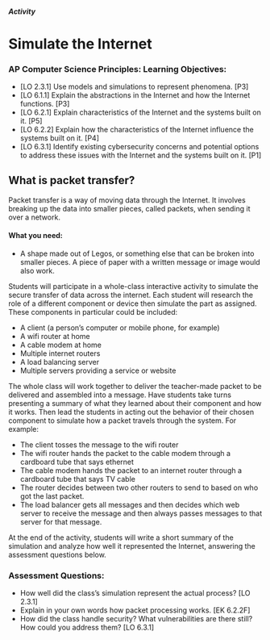 ##### Activity
# Simulate the Internet

### AP Computer Science Principles: Learning Objectives:

- [LO 2.3.1] Use models and simulations to represent phenomena. [P3]
- [LO 6.1.1] Explain the abstractions in the Internet and how the Internet functions. [P3]
- [LO 6.2.1] Explain characteristics of the Internet and the systems built on it. [P5]
- [LO 6.2.2] Explain how the characteristics of the Internet influence the systems built on it. [P4]
- [LO 6.3.1] Identify existing cybersecurity concerns and potential options to address these issues with the Internet and the systems built on it. [P1]
 
## What is packet transfer?
 
Packet transfer is a way of moving data through the Internet. It involves breaking up the data into smaller pieces, called packets, when sending it over a network.
 
#### What you need:
- A shape made out of Legos, or something else that can be broken into smaller pieces. A piece of paper with a written message or image would also work.
 
Students will participate in a whole-class interactive activity to simulate the secure transfer of data across the internet. Each student will research the role of a different component or device then simulate the part as assigned. These components in particular could be included:

* A client (a person’s computer or mobile phone, for example)
* A wifi router at home
* A cable modem at home
* Multiple internet routers
* A load balancing server
* Multiple servers providing a service or website

The whole class will work together to deliver the teacher-made packet to be delivered and assembled into a message. Have students take turns presenting a summary of what they learned about their component and how it works. Then lead the students in acting out the behavior of their chosen component to simulate how a packet travels through the system. For example:

* The client tosses the message to the wifi router
* The wifi router hands the packet to the cable modem through a cardboard tube that says ethernet
* The cable modem hands the packet to an internet router through a cardboard tube that says TV cable
* The router decides between two other routers to send to based on who got the last packet.
* The load balancer gets all messages and then decides which web server to receive the message and then always passes messages to that server for that message.

At the end of the activity, students will write a short summary of the simulation and analyze how well it represented the Internet, answering the assessment questions below.

### Assessment Questions:
* How well did the class’s simulation represent the actual process? [LO 2.3.1]
* Explain in your own words how packet processing works. [EK 6.2.2F]
* How did the class handle security? What vulnerabilities are there still? How could you address them? [LO 6.3.1]
